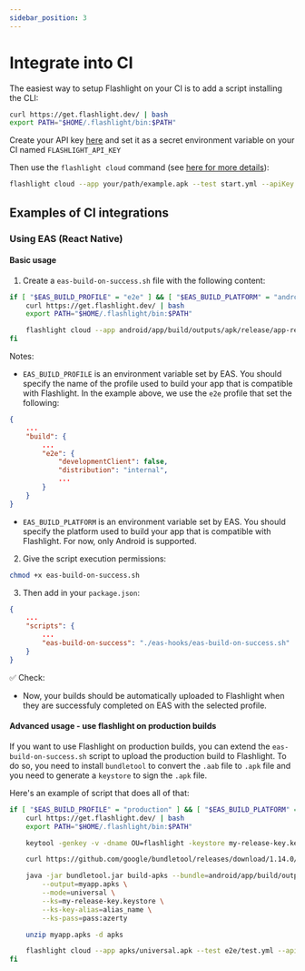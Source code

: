 ```yaml
---
sidebar_position: 3
---
```


# Integrate into CI

The easiest way to setup Flashlight on your CI is to add a script installing the CLI:

```bash
curl https://get.flashlight.dev/ | bash
export PATH="$HOME/.flashlight/bin:$PATH"
```

Create your API key [here](https://app.flashlight.dev/api-key) and set it as a secret environment variable on your CI named `FLASHLIGHT_API_KEY`

Then use the `flashlight cloud` command (see [here for more details](./cli.md)):
```bash
flashlight cloud --app your/path/example.apk --test start.yml --apiKey $FLASHLIGHT_API_KEY
```

## Examples of CI integrations

### Using EAS (React Native)

#### Basic usage

1. Create a `eas-build-on-success.sh` file with the following content:

```bash
if [ "$EAS_BUILD_PROFILE" = "e2e" ] && [ "$EAS_BUILD_PLATFORM" = "android" ]; then
    curl https://get.flashlight.dev/ | bash
    export PATH="$HOME/.flashlight/bin:$PATH"

    flashlight cloud --app android/app/build/outputs/apk/release/app-release.apk --test e2e/test.yml --apiKey $FLASHLIGHT_API_KEY
fi
```

Notes:
- `EAS_BUILD_PROFILE` is an environment variable set by EAS. You should specify the name of the profile used to build your app that is compatible with Flashlight. In the example above, we use the `e2e` profile that set the following:

```json
{
    ...
    "build": {
        ...
        "e2e": {
            "developmentClient": false,
            "distribution": "internal",
            ...
        }
    }
}
```

- `EAS_BUILD_PLATFORM` is an environment variable set by EAS. You should specify the platform used to build your app that is compatible with Flashlight. For now, only Android is supported.

2. Give the script execution permissions:

```bash
chmod +x eas-build-on-success.sh
```

3. Then add in your `package.json`:

```json
{
    ...
    "scripts": {
        ...
        "eas-build-on-success": "./eas-hooks/eas-build-on-success.sh"
    }
}
```

✅ Check:
- Now, your builds should be automatically uploaded to Flashlight when they are successfuly completed on EAS with the selected profile.

#### Advanced usage - use flashlight on production builds

If you want to use Flashlight on production builds, you can extend the `eas-build-on-success.sh` script to upload the production build to Flashlight. To do so, you need to install `bundletool` to convert the `.aab` file to `.apk` file and you need to generate a `keystore` to sign the `.apk` file.

Here's an example of script that does all of that:

```bash
if [ "$EAS_BUILD_PROFILE" = "production" ] && [ "$EAS_BUILD_PLATFORM" = "android" ]; then
    curl https://get.flashlight.dev/ | bash
    export PATH="$HOME/.flashlight/bin:$PATH"

    keytool -genkey -v -dname OU=flashlight -keystore my-release-key.keystore -alias alias_name -keyalg RSA -keysize 2048 -validity 10000 -storepass azerty -keypass azerty

    curl https://github.com/google/bundletool/releases/download/1.14.0/bundletool-all-1.14.0.jar -L -o bundletool.jar

    java -jar bundletool.jar build-apks --bundle=android/app/build/outputs/bundle/release/app-release.aab \
        --output=myapp.apks \
        --mode=universal \
        --ks=my-release-key.keystore \
        --ks-key-alias=alias_name \
        --ks-pass=pass:azerty

    unzip myapp.apks -d apks

    flashlight cloud --app apks/universal.apk --test e2e/test.yml --apiKey $FLASHLIGHT_API_KEY
fi
```
